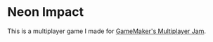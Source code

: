 # Neon Impact

This is a multiplayer game I made for [GameMaker's Multiplayer Jam](https://gamemaker.io/en/blog/multiplayer-showcase).